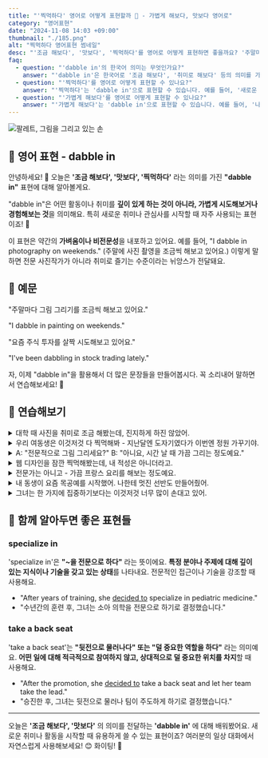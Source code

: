 ```yaml
---
title: "'찍먹하다' 영어로 어떻게 표현할까 🎨 - 가볍게 해보다, 맛보다 영어로"
category: "영어표현"
date: "2024-11-08 14:03 +09:00"
thumbnail: "./185.png"
alt: "찍먹하다 영어표현 썸네일"
desc: "'조금 해보다', '맛보다', '찍먹하다'를 영어로 어떻게 표현하면 좋을까요? '주말마다 그림 그리기를 조금씩 해보고 있어요.', '요즘 주식 투자를 살짝 시도해보고 있어요.' 등을 영어로 표현하는 법을 배워봅시다. 다양한 예문을 통해서 연습하고 본인의 표현으로 만들어 보세요."
faq:
  - question: "'dabble in'의 한국어 의미는 무엇인가요?"
    answer: "'dabble in'은 한국어로 '조금 해보다', '취미로 해보다' 등의 의미를 가집니다."
  - question: "'찍먹하다'를 영어로 어떻게 표현할 수 있나요?"
    answer: "'찍먹하다'는 'dabble in'으로 표현할 수 있습니다. 예를 들어, '새로운 취미를 찍먹해보고 있어'는 'I'm dabbling in a new hobby'로 표현할 수 있습니다."
  - question: "'가볍게 해보다'를 영어로 어떻게 표현할 수 있나요?"
    answer: "'가볍게 해보다'는 'dabble in'으로 표현할 수 있습니다. 예를 들어, '나는 요즘 기타를 가볍게 배워보고 있어'는 'I'm dabbling in guitar these days'로 표현할 수 있습니다."
---
```


![팔레트, 그림을 그리고 있는 손](./185-1.jpeg)

## 🌟 영어 표현 - dabble in

안녕하세요! 👋 오늘은 **'조금 해보다', '맛보다', '찍먹하다'** 라는 의미를 가진 **"dabble in"** 표현에 대해 알아볼게요.

"dabble in"은 어떤 활동이나 취미를 **깊이 있게 하는 것이 아니라, 가볍게 시도해보거나 경험해보는 것**을 의미해요. 특히 새로운 취미나 관심사를 시작할 때 자주 사용되는 표현이죠! 🎨

이 표현은 약간의 **가벼움이나 비전문성**을 내포하고 있어요. 예를 들어, "I dabble in photography on weekends." (주말에 사진 촬영을 조금씩 해보고 있어요.) 이렇게 말하면 전문 사진작가가 아니라 취미로 즐기는 수준이라는 뉘앙스가 전달돼요.

<script async src="https://pagead2.googlesyndication.com/pagead/js/adsbygoogle.js?client=ca-pub-1465612013356152"
     crossorigin="anonymous"></script>
<!-- engple-horizontal-ad -->

<ins class="adsbygoogle"
     style="display:block"
     data-ad-client="ca-pub-1465612013356152"
     data-ad-slot="2106896038"
     data-ad-format="auto"
     data-full-width-responsive="true"></ins>

<script>
     (adsbygoogle = window.adsbygoogle || []).push({});
</script>

## 📖 예문

"주말마다 그림 그리기를 조금씩 해보고 있어요."

"I dabble in painting on weekends."

"요즘 주식 투자를 살짝 시도해보고 있어요."

"I've been dabbling in stock trading lately."

자, 이제 "dabble in"을 활용해서 더 많은 문장들을 만들어봅시다. 꼭 소리내어 말하면서 연습해보세요! 🎯

## 💬 연습해보기

<details>
<summary>대학 때 사진을 취미로 조금 해봤는데, 진지하게 하진 않았어.</summary>
<span>I used to dabble in photography during college, but I never took it seriously.</span>
</details>

<details>
<summary>우리 여동생은 이것저것 다 찍먹해봐 - 지난달엔 도자기였다가 이번엔 정원 가꾸기야.</summary>
<span>My sister dabbles in everything - pottery last month, gardening this month.</span>
</details>

<details>
<summary>A: "전문적으로 그림 그리세요?" B: "아니요, 시간 날 때 가끔 그리는 정도예요."</summary>
<span>A: "Are you a <a href="/blog/in-english/333.professional/">professional</a> painter?" B: "No, I just dabble in it when I have time."</span>
</details>

<details>
<summary>웹 디자인을 잠깐 찍먹해봤는데, 내 적성은 아니더라고.</summary>
<span>I dabbled in web design for a bit, but it wasn't really for me.</span>
</details>

<details>
<summary>전문가는 아니고 - 가끔 프랑스 요리를 해보는 정도예요.</summary>
<span>I'm no expert - I just dabble in French cooking occasionally.</span>
</details>

<details>
<summary>내 동생이 요즘 목공예를 시작했어. 나한테 멋진 선반도 만들어줬어.</summary>
<span>My brother's been dabbling in woodworking lately. He made me a beautiful shelf.</span>
</details>

<details>
<summary>그녀는 한 가지에 집중하기보다는 이것저것 너무 많이 손대고 있어.</summary>
<span>She's dabbling in too many things <a href="/blog/in-english/169.instead-of/">instead of</a> focusing on one path.</span>
</details>

## 🤝 함께 알아두면 좋은 표현들

### specialize in

'specialize in'은 **"~을 전문으로 하다"** 라는 뜻이에요. **특정 분야나 주제에 대해 깊이 있는 지식이나 기술을 갖고 있는 상태**를 나타내요. 전문적인 접근이나 기술을 강조할 때 사용해요.

- "After years of training, she [decided to](/blog/in-english/062.decide-to/) specialize in pediatric medicine."
- "수년간의 훈련 후, 그녀는 소아 의학을 전문으로 하기로 결정했습니다."

### take a back seat

'take a back seat'는 **"뒷전으로 물러나다" 또는 "덜 중요한 역할을 하다"** 라는 의미예요. **어떤 일에 대해 적극적으로 참여하지 않고, 상대적으로 덜 중요한 위치를 차지**할 때 사용해요.

- "After the promotion, she [decided to](/blog/in-english/062.decide-to/) take a back seat and let her team take the lead."
- "승진한 후, 그녀는 뒷전으로 물러나 팀이 주도하게 하기로 결정했습니다."

---

오늘은 **'조금 해보다', '맛보다'** 의 의미를 전달하는 **'dabble in'** 에 대해 배워봤어요. 새로운 취미나 활동을 시작할 때 유용하게 쓸 수 있는 표현이죠? 여러분의 일상 대화에서 자연스럽게 사용해보세요! 😊 화이팅! 💪
